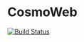 # CosmoWeb

[![Build Status](https://github.com/dforero0896/CosmoWeb.jl/actions/workflows/CI.yml/badge.svg?branch=main)](https://github.com/dforero0896/CosmoWeb.jl/actions/workflows/CI.yml?query=branch%3Amain)
